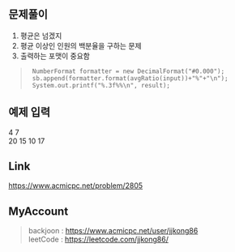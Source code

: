 ## 문제풀이
 1. 평균은 넘겠지
 2. 평균 이상인 인원의 백분율을 구하는 문제
 3. 출력하는 포맷이 중요함
 
 
> ```
>  NumberFormat formatter = new DecimalFormat("#0.000");  
>  sb.append(formatter.format(avgRatio(input))+"%"+"\n");
>  System.out.printf("%.3f%%\n", result);
> ```

## 예제 입력
4 7  
20 15 10 17

## Link
https://www.acmicpc.net/problem/2805

## MyAccount

> backjoon : <https://www.acmicpc.net/user/jjkong86>  
> leetCode : <https://leetcode.com/jjkong86/>
